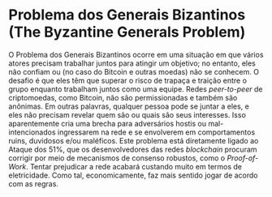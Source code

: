 # Problema dos Generais Bizantinos (The Byzantine Generals Problem) 

O Problema dos Generais Bizantinos ocorre em uma situação em que vários atores precisam trabalhar juntos para atingir um objetivo; no entanto, eles não confiam ou (no caso do Bitcoin e outras moedas) não se conhecem. O desafio é que eles têm que superar o risco de trapaça e traição entre o grupo enquanto trabalham juntos como uma equipe. Redes _peer-to-peer_ de criptomoedas, como Bitcoin, não são permissionadas e também são anônimas. Em outras palavras, qualquer pessoa pode se juntar a eles, e eles não precisam revelar quem são ou quais são seus interesses. Isso aparentemente cria uma brecha para adversários hostis ou mal-intencionados ingressarem na rede e se envolverem em comportamentos ruins, duvidosos e/ou maléficos. Este problema está diretamente ligado ao Ataque dos 51%, que os desenvolvedores das redes _blockchain_ procuram corrigir por meio de mecanismos de consenso robustos, como o _Proof-of-Work_. Tentar prejudicar a rede acabará custando muito em termos de eletricidade. Como tal, economicamente, faz mais sentido jogar de acordo com as regras. 
